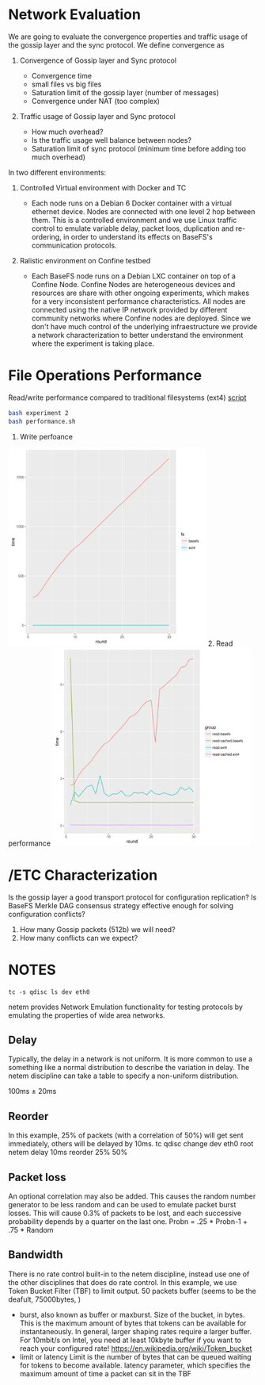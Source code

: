 Network Evaluation
=================
We are going to evaluate the convergence properties and traffic usage of the gossip layer and the sync protocol. We define convergence as

1. Convergence of Gossip layer and Sync protocol
    * Convergence time
    * small files vs big files
    * Saturation limit of the gossip layer (number of messages)
    * Convergence under NAT (too complex)


2. Traffic usage of Gossip layer and Sync protocol
    * How much overhead?
    * Is the traffic usage well balance between nodes?
    * Saturation limit of sync protocol (minimum time before adding too much overhead)


In two different environments:

1. Controlled Virtual environment with Docker and TC
    * Each node runs on a Debian 6 Docker container with a virtual ethernet device. Nodes are connected with one level 2 hop between them. This is a controlled environment and we use Linux traffic control to emulate variable delay, packet loos, duplication and re-ordering, in order to understand its effects on BaseFS's communication protocols.

2. Ralistic environment on Confine testbed
    * Each BaseFS node runs on a Debian LXC container on top of a Confine Node. Confine Nodes are heterogeneous devices and resources are share with other ongoing experiments, which makes for a very inconsistent performance characteristics. All nodes are connected using the native IP network provided by different community networks where Confine nodes are deployed. Since we don't have much control of the underlying infraestructure we provide a network characterization to better understand the environment where the experiment is taking place.


File Operations Performance
===========================
Read/write performance compared to traditional filesystems (ext4) [script](docker/performance.sh)

```bash
bash experiment 2
bash performance.sh
```

1. Write perfoance
<img src="docker/write_performance.png" width="400">
2. Read performance 
<img src="docker/read_performance.png" width="400">



/ETC Characterization
=====================
Is the gossip layer a good transport protocol for configuration replication? Is BaseFS Merkle DAG consensus strategy effective enough for solving configuration conflicts?

1. How many Gossip packets (512b) we will need?
2. How many conflicts can we expect?




NOTES
=====

    tc -s qdisc ls dev eth0

netem provides Network Emulation functionality for testing protocols by emulating the properties of wide area networks.

Delay
-----
Typically, the delay in a network is not uniform. It is more common to use a something like a normal distribution to describe the variation in delay. The netem discipline can take a table to specify a non-uniform distribution.

100ms ± 20ms

Reorder
-------
In this example, 25% of packets (with a correlation of 50%) will get sent immediately, others will be delayed by 10ms.
tc qdisc change dev eth0 root netem delay 10ms reorder 25% 50%

Packet loss
-----------
An optional correlation may also be added. This causes the random number generator to be less random and can be used to emulate packet burst losses.
This will cause 0.3% of packets to be lost, and each successive probability depends by a quarter on the last one.
Probn = .25 * Probn-1 + .75 * Random

Bandwidth
--------
 There is no rate control built-in to the netem discipline, instead use one of the other disciplines that does do rate control. In this example, we use Token Bucket Filter (TBF) to limit output.
 50 packets buffer (seems to be the deafult, 75000bytes, )
 
* burst, also known as buffer or maxburst. Size of the bucket, in bytes. This is the maximum amount of bytes that tokens can be available for instantaneously. In general, larger shaping rates require a larger buffer. For 10mbit/s on Intel, you need at least 10kbyte buffer if you want to reach your configured rate!
 https://en.wikipedia.org/wiki/Token_bucket
* limit or latency Limit is the number of bytes that can be queued waiting for tokens to become available. latency parameter, which specifies the maximum amount of time a packet can sit in the TBF
